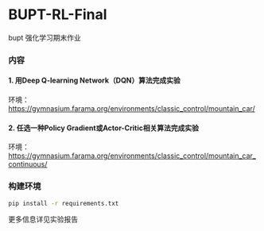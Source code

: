 # BUPT-RL-Final
bupt 强化学习期末作业

### 内容
#### 1. 用Deep Q-learning Network（DQN）算法完成实验
环境：
https://gymnasium.farama.org/environments/classic_control/mountain_car/
#### 2. 任选一种Policy Gradient或Actor-Critic相关算法完成实验
环境：
https://gymnasium.farama.org/environments/classic_control/mountain_car_continuous/

### 构建环境
```bash
pip install -r requirements.txt
```

更多信息详见实验报告